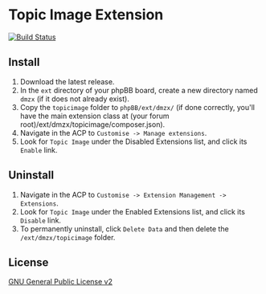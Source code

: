 # Topic Image Extension

[![Build Status](https://github.com/dmzx/Topic-Image/workflows/Tests/badge.svg)](https://github.com/phpbb-extensions/dmzx/Topic-Image)

## Install
1. Download the latest release.
2. In the `ext` directory of your phpBB board, create a new directory named `dmzx` (if it does not already exist).
3. Copy the `topicimage` folder to `phpBB/ext/dmzx/` (if done correctly, you'll have the main extension class at (your forum root)/ext/dmzx/topicimage/composer.json).
4. Navigate in the ACP to `Customise -> Manage extensions`.
5. Look for `Topic Image` under the Disabled Extensions list, and click its `Enable` link.

## Uninstall
1. Navigate in the ACP to `Customise -> Extension Management -> Extensions`.
2. Look for `Topic Image` under the Enabled Extensions list, and click its `Disable` link.
3. To permanently uninstall, click `Delete Data` and then delete the `/ext/dmzx/topicimage` folder.

## License

[GNU General Public License v2](http://opensource.org/licenses/GPL-2.0)
